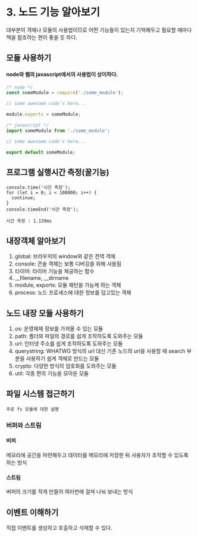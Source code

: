 # 3. 노드 기능 알아보기
대부분이 객체나 모듈의 사용법이므로 어떤 기능들이 있는지 기억해두고 필요할 때마다 책을 참조하는 편이 좋을 듯 하다.

## 모듈 사용하기
#### node와 웹의 javascript에서의 사용법이 상이하다.
```javascript
/* node */
const someModule = require('./some_module');

// some awesome code's here...

module.exports = someModule;
```

```javascript
/* javascript */
import someModule from './some_module';

// some awesome code's here...

export default someModule;
```

## 프로그램 실행시간 측정(꿀기능)
```javscript
console.time('시간 측정');
for (let i = 0; i < 100000; i++) {
  continue;
}
console.timeEnd('시간 측정');
```
```시간 측정 : 1.139ms```

## 내장객체 알아보기
1. global: 브라우저의 window와 같은 전역 객체
2. console: 콘솔 객체는 보통 디버깅을 위해 사용됨
3. 타이머: 타이머 기능을 제공하는 함수
4. __filename, __dirname
5. module, exports: 모듈 패턴을 가능케 하는 객체
6. process: 노드 프로세스에 대한 정보를 담고있는 객체

## 노드 내장 모듈 사용하기
1. os: 운영체제 정보를 가져올 수 있는 모듈
2. path: 폴더와 파일의 경로를 쉽게 조작하도록 도와주는 모듈
3. url: 인터넷 주소를 쉽게 조작하도록 도와주는 모듈
4. querystring: WHATWG 방식의 url 대신 기존 노드의 url을 사용할 때 search 부분을 사용하기 쉽게 객체로 만드는 모듈
5. crypto: 다양한 방식의 암호화를 도와주는 모듈
6. util: 각종 편의 기능을 모아둔 모듈

## 파일 시스템 접근하기
	주로 fs 모듈에 대한 설명

### 버퍼와 스트림
#### 버퍼
메모리에 공간을 마련해두고 데이터를 메모리에 저장한 뒤 사용자가 조작할 수 있도록 하는 방식

#### 스트림
버퍼의 크기를 작게 만들어 여러번에 걸쳐 나눠 보내는 방식

## 이벤트 이해하기
직접 이벤트를 생성하고 호출하고 삭제할 수 있다.